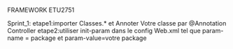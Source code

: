 FRAMEWORK ETU2751

Sprint_1:
  etape1:importer Classes.*  et Annoter Votre classe par @Annotation Controller
  etape2:utiliser init-param dans le config Web.xml tel que param-name = package et param-value=votre package

  